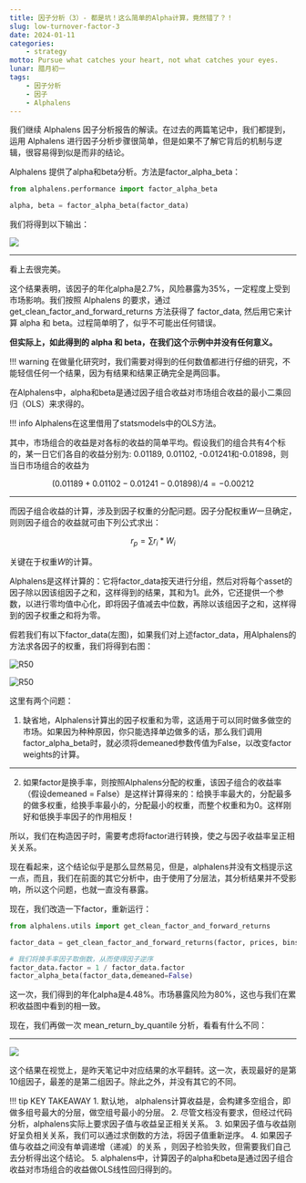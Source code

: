 ```yaml
---
title: 因子分析（3）- 都是坑！这么简单的Alpha计算，竟然错了？！
slug: low-turnover-factor-3
date: 2024-01-11
categories:
    - strategy
motto: Pursue what catches your heart, not what catches your eyes.
lunar: 腊月初一
tags: 
    - 因子分析
    - 因子
    - Alphalens
---
```


我们继续 Alphalens 因子分析报告的解读。在过去的两篇笔记中，我们都提到，运用 Alphalens 进行因子分析步骤很简单，但是如果不了解它背后的机制与逻辑，很容易得到似是而非的结论。

<!--数据精度问题： akshare 是爬虫机制。它的数据来自于财经网站的网页。这些网页是供人阅读用的。因此，它在一些数据显示上，都要进行人性化处理。比如，对换手率，它只保留两位百分数点。对于大市值的沪深 300 而言，它们的换手率平常本来也就在 1%~5%之间波动，这样就引起了数据碰撞 (clash)。它对因子分析究竟有多大的影响不得而知。但是，可以肯定的是，当我们用不同的数据源来进行研究时，得到的结果会有不同。 -->
<!--more-->

Alphalens 提供了alpha和beta分析。方法是factor_alpha_beta：

```python
from alphalens.performance import factor_alpha_beta

alpha, beta = factor_alpha_beta(factor_data)
```

我们将得到以下输出：

![](https://images.jieyu.ai/images/2024/01/alphalens-alpha-beta.jpg)

---

看上去很完美。

这个结果表明，该因子的年化alpha是2.7%，风险暴露为35%，一定程度上受到市场影响。我们按照 Alphalens 的要求，通过 get_clean_factor_and_forward_returns 方法获得了 factor_data, 然后用它来计算 alpha 和 beta。过程简单明了，似乎不可能出任何错误。

**但实际上，如此得到的 alpha 和 beta，在我们这个示例中并没有任何意义。**

!!! warning
    在做量化研究时，我们需要对得到的任何数值都进行仔细的研究，不能轻信任何一个结果，因为有结果和结果正确完全是两回事。

在Alphalens中，alpha和beta是通过因子组合收益对市场组合收益的最小二乘回归（OLS）来求得的。

!!! info
    Alphalens在这里借用了statsmodels中的OLS方法。

其中，市场组合的收益是对各标的收益的简单平均。假设我们的组合共有4个标的，某一日它们各自的收益分别为:
0.01189, 0.01102, -0.01241和-0.01898，则当日市场组合的收益为

$$
(0.01189 + 0.01102 -0.01241 -0.01898)/4= -0.00212
$$

---

而因子组合收益的计算，涉及到因子权重的分配问题。因子分配权重$W$一旦确定，则则因子组合的收益就可由下列公式求出：

$$
    r_p = \sum{r_i * W_i}
$$

关键在于权重$W$的计算。

Alphalens是这样计算的：它将factor_data按天进行分组，然后对将每个asset的因子除以因该组因子之和，这样得到的结果，其和为1。此外，它还提供一个参数，以进行零均值中心化，即将因子值减去中位数，再除以该组因子之和，这样得到的因子权重之和将为零。

假若我们有以下factor_data(左图)，如果我们对上述factor_data，用Alphalens的方法求各因子的权重，我们将得到右图：


![R50](https://images.jieyu.ai/images/2024/01/alphalens-sample-weight.jpg)

![R50](https://images.jieyu.ai/images/2024/01/alphalens-factor-sample.jpg)


这里有两个问题：

1. 缺省地，Alphalens计算出的因子权重和为零，这适用于可以同时做多做空的市场。如果因为种种原因，你只能选择单边做多的话，那么我们调用factor_alpha_beta时，就必须将demeaned参数传值为False，以改变factor weights的计算。

---

2. 如果factor是换手率，则按照Alphalens分配的权重，该因子组合的收益率（假设demeaned = False）是这样计算得来的：给换手率最大的，分配最多的做多权重，给换手率最小的，分配最小的权重，而整个权重和为0。这样刚好和低换手率因子的作用相反！

所以，我们在构造因子时，需要考虑将factor进行转换，使之与因子收益率呈正相关关系。

现在看起来，这个结论似乎是那么显然易见，但是，alphalens并没有文档提示这一点，而且，我们在前面的其它分析中，由于使用了分层法，其分析结果并不受影响，所以这个问题，也就一直没有暴露。

现在，我们改造一下factor，重新运行：

```python
from alphalens.utils import get_clean_factor_and_forward_returns

factor_data = get_clean_factor_and_forward_returns(factor, prices, bins=None, quantiles=10)

# 我们将换手率因子取倒数，从而使得因子逆序
factor_data.factor = 1 / factor_data.factor
factor_alpha_beta(factor_data,demeaned=False)
```

这一次，我们得到的年化alpha是4.48%。市场暴露风险为80%，这也与我们在累积收益图中看到的相一致。

现在，我们再做一次 mean_return_by_quantile 分析，看看有什么不同：

---

![](https://images.jieyu.ai/images/2024/01/alphalens-mean-return-revers.jpg)

这个结果在视觉上，是昨天笔记中对应结果的水平翻转。这一次，表现最好的是第10组因子，最差的是第二组因子。除此之外，并没有其它的不同。

!!! tip KEY TAKEAWAY
    1. 默认地， alphalens计算收益是，会构建多空组合，即做多组号最大的分层，做空组号最小的分层。
    2. 尽管文档没有要求，但经过代码分析，alphalens实际上要求因子值与收益呈正相关关系。
    3. 如果因子值与收益刚好呈负相关关系，我们可以通过求倒数的方法，将因子值重新逆序。
    4. 如果因子值与收益之间没有单调递增（递减）的关系 ，则因子检验失败，但需要我们自己去分析得出这个结论。
    5. alphalens中，计算因子的alpha和beta是通过因子组合收益对市场组合的收益做OLS线性回归得到的。





